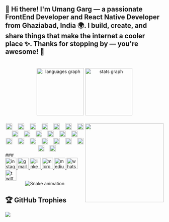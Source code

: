 <h2 align="left">🌟 Hi there! I'm Umang Garg — a passionate FrontEnd  Developer and React Native Developer from Ghaziabad, India 🌍. I build, create, and share things that make the internet a cooler place ✨. Thanks for stopping by — you're awesome! 🙌</h2>

###

<br clear="both">

<div align="center">
  <img src="https://github-readme-stats.vercel.app/api/top-langs?username=umang9720&locale=en&hide_title=false&layout=compact&card_width=320&langs_count=10&theme=tokyonight&hide_border=false" height="150" alt="languages graph" />
  <img src="https://github-readme-stats.vercel.app/api?username=umang9720&hide_title=false&hide_rank=true&show_icons=true&include_all_commits=true&count_private=true&disable_animations=false&theme=dracula&locale=en&hide_border=false" height="150" alt="stats graph" />
</div>

###

<img align="right" height="250" src="https://media1.tenor.com/m/klJ8-u2dLmgAAAAd/itachi-mid-society.gif" />

###

<div align="center">
  <img src="https://cdn.jsdelivr.net/gh/devicons/devicon/icons/javascript/javascript-original.svg" height="20" width="20" alt="javascript logo" />
  <img width="10" />
  <img src="https://cdn.jsdelivr.net/gh/devicons/devicon/icons/typescript/typescript-original.svg" height="20" width="20" alt="typescript logo" />
  <img width="10" />
  <img src="https://cdn.jsdelivr.net/gh/devicons/devicon/icons/react/react-original.svg" height="20" width="20" alt="react logo" />
  <img width="10" />
  <img src="https://cdn.jsdelivr.net/gh/devicons/devicon/icons/html5/html5-original.svg" height="20" width="20" alt="html5 logo" />
  <img width="10" />
  <img src="https://cdn.jsdelivr.net/gh/devicons/devicon/icons/css3/css3-original.svg" height="20" width="20" alt="css3 logo" />
  <img width="10" />
  <img src="https://cdn.jsdelivr.net/gh/devicons/devicon/icons/python/python-original.svg" height="20" width="20" alt="python logo" />
  <img width="10" />
  <img src="https://cdn.jsdelivr.net/gh/devicons/devicon/icons/csharp/csharp-original.svg" height="20" width="20" alt="csharp logo" />
  <img width="10" />
  <img src="https://cdn.jsdelivr.net/gh/devicons/devicon/icons/angularjs/angularjs-original.svg" height="20" width="20" alt="angular logo" />
  <img width="10" />
  <img src="https://cdn.jsdelivr.net/gh/devicons/devicon/icons/django/django-plain.svg" height="20" width="20" alt="django logo" />
  <img width="10" />
  <img src="https://cdn.jsdelivr.net/gh/devicons/devicon/icons/nodejs/nodejs-original.svg" height="20" width="20" alt="nodejs logo" />
  <img width="10" />
  <img src="https://cdn.jsdelivr.net/gh/devicons/devicon/icons/mysql/mysql-original.svg" height="20" width="20" alt="mysql logo" />
  <img width="10" />
  <img src="https://cdn.jsdelivr.net/gh/devicons/devicon/icons/php/php-original.svg" height="20" width="20" alt="php logo" />
  <img width="10" />
  <img src="https://cdn.jsdelivr.net/gh/devicons/devicon/icons/laravel/laravel-original.svg" height="20" width="20" alt="laravel logo" />
  <img width="10" />
  <img src="https://cdn.jsdelivr.net/gh/devicons/devicon/icons/github/github-original.svg" height="20" width="20" alt="github logo" />
  <img width="10" />
  <img src="https://cdn.jsdelivr.net/gh/devicons/devicon/icons/git/git-original.svg" height="20" width="20" alt="git logo" />
  <img width="10" />
  <img src="https://cdn.jsdelivr.net/gh/devicons/devicon/icons/vscode/vscode-original.svg" height="20" width="20" alt="vscode logo" />
  <img width="10" />
  <img src="https://cdn.jsdelivr.net/gh/devicons/devicon/icons/figma/figma-original.svg" height="20" width="20" alt="figma logo" />
  <img width="10" />
  <img src="https://cdn.jsdelivr.net/gh/devicons/devicon/icons/googlecloud/googlecloud-original.svg" height="20" width="20" alt="gcloud logo" />
  <img width="10" />
  <img src="https://cdn.jsdelivr.net/gh/devicons/devicon/icons/amazonwebservices/amazonwebservices-line-wordmark.svg" height="20" width="20" alt="aws logo" />
  <img width="10" />
  <img src="https://cdn.jsdelivr.net/gh/devicons/devicon/icons/nextjs/nextjs-original.svg" height="20" width="20" alt="nextjs logo" />
  <img width="10" />
  <img src="https://cdn.jsdelivr.net/gh/devicons/devicon/icons/vuejs/vuejs-original.svg" height="20" width="20" alt="vuejs logo" />
  <img width="10" />
  <img src="https://cdn.jsdelivr.net/gh/devicons/devicon/icons/bootstrap/bootstrap-original.svg" height="20" width="20" alt="bootstrap logo" />
</div>
###

<div align="left">
  <a href="/" target="_blank">
    <img src="https://img.shields.io/static/v1?message=Instagram&logo=instagram&label=&color=E4405F&logoColor=&labelColor=&style=for-the-badge" height="35" alt="instagram logo" />
  </a>
  <a href="mailto:gargumang467@gmail.com" target="_blank">
    <img src="https://img.shields.io/static/v1?message=Gmail&logo=gmail&label=&color=D14836&logoColor=white&labelColor=&style=for-the-badge" height="35" alt="gmail logo" />
  </a>
  <a href="https://www.linkedin.com/in/umang-garg-980320208" target="_blank">
    <img src="https://img.shields.io/static/v1?message=LinkedIn&logo=linkedin&label=&color=0077B5&logoColor=white&labelColor=&style=for-the-badge" height="35" alt="linkedin logo" />
  </a>
  <a href="mailto:umang@doux.pro" target="_blank">
    <img src="https://img.shields.io/static/v1?message=Outlook&logo=microsoft-outlook&label=&color=0078D4&logoColor=white&labelColor=&style=for-the-badge" height="35" alt="microsoft-outlook logo" />
  </a>
  <a href="/" target="_blank">
    <img src="https://img.shields.io/static/v1?message=Medium&logo=medium&label=&color=12100E&logoColor=white&labelColor=&style=for-the-badge" height="35" alt="medium logo" />
  </a>
  <a href="https://wa.me/9720340786" target="_blank">
    <img src="https://img.shields.io/static/v1?message=Whatsapp&logo=whatsapp&label=&color=25D366&logoColor=white&labelColor=&style=for-the-badge" height="35" alt="whatsapp logo" />
  </a>
  <a href="/" target="_blank">
    <img src="https://img.shields.io/static/v1?message=Twitter&logo=twitter&label=&color=1DA1F2&logoColor=white&labelColor=&style=for-the-badge" height="35" alt="twitter logo" />
  </a>
</div>

<!-- Snake Game Repo View -->
<div align="center">
  <img src="https://profile-readme-generator.com/assets/snake.svg" alt="Snake animation" />
</div>

## 🏆 GitHub Trophies
![](https://github-profile-trophy.vercel.app/?username=umang9720&theme=radical&no-frame=false&no-bg=false&margin-w=4)
